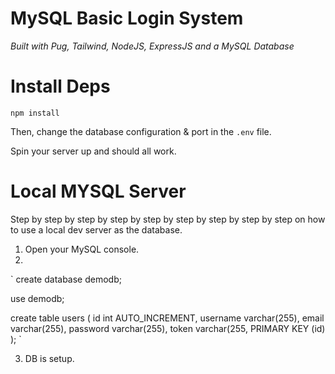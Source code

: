 # MySQL Basic Login System
*Built with Pug, Tailwind, NodeJS, ExpressJS and a MySQL Database*

# Install Deps
`npm install`

Then, change the database configuration & port in the `.env` file.

Spin your server up and should all work.

# Local MYSQL Server

Step by step by step by step by step by step by step by step by step on how to use a local dev server as the database.

1. Open your MySQL console.
2. 

`
create database demodb;

use demodb;

create table users (
id int AUTO_INCREMENT,
username varchar(255),
email varchar(255),
password varchar(255),
token varchar(255,
PRIMARY KEY (id)
);
`

3. DB is setup.